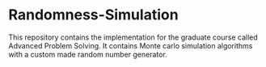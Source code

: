 # Randomness-Simulation
This repository contains the implementation for the graduate course called Advanced Problem Solving. It contains  Monte carlo simulation algorithms with a custom made random number generator.

